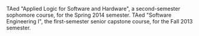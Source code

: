TAed "Applied Logic for Software and Hardware", a second-semester sophomore course, for the Spring 2014 semester.
TAed "Software Engineering I", the first-semester senior capstone course, for the Fall 2013 semester.